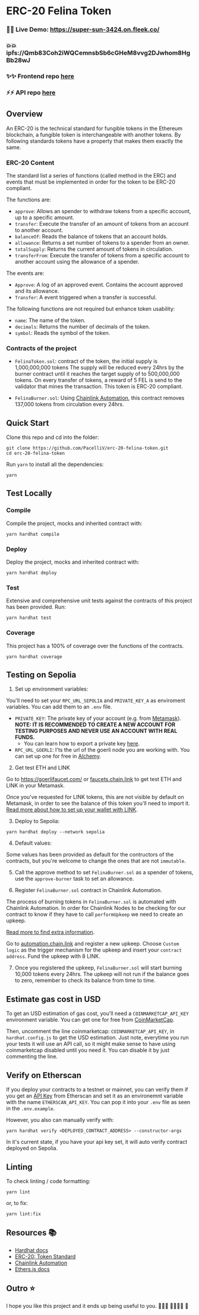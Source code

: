 # ERC-20 Felina Token

### 🌟🌟 Live Demo: https://super-sun-3424.on.fleek.co/

### 💥💥 ipfs://Qmb83Coh2iWQCemnsbSb6cGHeM8vvg2DJwhom8HgBb28wJ

### ✨✨ Frontend repo [here](https://github.com/pacelliv/felina-hub)

### ⚡️⚡️ API repo [here](https://github.com/pacelliv/felina-api)

## Overview

An ERC-20 is the technical standard for fungible tokens in the Ethereum blockchain, a fungible token is interchangeable with another tokens. By following standards tokens have a property that makes them exactly the same.

### ERC-20 Content

The standard list a series of functions (called method in the ERC) and events that must be implemented in order for the token to be ERC-20 compliant. 

The functions are:

- `approve`: Allows an spender to withdraw tokens from a specific account, up to a specific amount.
- `transfer`: Execute the transfer of an amount of tokens from an account to another account.
- `balanceOf`: Reads the balance of tokens that an account holds.
- `allowance`: Returns a set number of tokens to a spender from an owner.
- `totalSupply`: Returns the current amount of tokens in circulation.
- `transferFrom`: Execute the transfer of tokens from a specific account to another account using the allowance of a spender.

The events are:

- `Approve`: A log of an approved event. Contains the account approved and its allowance.
- `Transfer`: A event triggered when a transfer is successful.

The following functions are not required but enhance token usability:

- `name`: The name of the token.
- `decimals`: Returns the number of decimals of the token.
- `symbol`: Reads the symbol of the token.

### Contracts of the project

- `FelinaToken.sol`: contract of the token, the initial supply is 1,000,000,000 tokens The supply will be  reduced every 24hrs by the burner contract until it reaches the target supply of to 500,000,000 tokens. On every transfer of tokens, a reward of 5 FEL is send to the validator that mines the transaction. This token is ERC-20 compliant.

- `FelinaBurner.sol`: Using [Chainlink Automation](https://chain.link/automation), this contract removes 137,000 tokens from circulation every 24hrs.

## Quick Start

Clone this repo and cd into the folder:

```
git clone https://github.com/PacelliV/erc-20-felina-token.git
cd erc-20-felina-token
```

Run `yarn` to install all the dependencies:
```
yarn
```

## Test Locally

### Compile

Compile the project, mocks and inherited contract with:
```
yarn hardhat compile
```

### Deploy

Deploy the project, mocks and inherited contract with:
```
yarn hardhat deploy
```

### Test

Extensive and comprehensive unit tests against the contracts of this project has been provided. Run:
```
yarn hardhat test
```

### Coverage

This project has a 100% of coverage over the functions of the contracts.

```
yarn hardhat coverage
```

## Testing on Sepolia

1. Set up environment variables:

You'll need to set your `RPC_URL_SEPOLIA` and `PRIVATE_KEY_A` as enviroment variables. You can add them to an `.env` file.

-   `PRIVATE_KEY`: The private key of your account (e.g. from [Metamask](https://metamask.io/)). <b>NOTE: IT IS RECOMMENDED TO CREATE A NEW ACCOUNT FOR TESTING PURPOSES AND NEVER USE AN ACCOUNT WITH REAL FUNDS.</b>
    -   You can learn how to export a private key [here](https://metamask.zendesk.com/hc/en-us/articles/360015289632-How-to-Export-an-Account-Private-Key).
-   `RPC_URL_GOERLI`: I'ts the url of the goerli node you are working with. You can set up one for free in [Alchemy](https://www.alchemy.com/).

2. Get test ETH and LINK

Go to https://goerlifaucet.com/ or [faucets.chain.link](https://faucets.chain.link/) to get test ETH and LINK in your Metamask.

Once you've requested for LINK tokens, this are not visible by default on Metamask, in order to see the balance of this token you'll need to import it. [Read more about how to set up your wallet with LINK](https://docs.chain.link/resources/acquire-link/).

3. Deploy to Sepolia:
```
yarn hardhat deploy --network sepolia
```

4. Default values:

Some values has been provided as default for the contructors of the contracts, but you're welcome to change the ones that are not `immutable`.

5. Call the approve method to set `FelinaBurner.sol` as a spender of tokens, use the `approve-burner` task to set an allowance.

6. Register `FelinaBurner.sol` contract in Chainlink Automation.

The process of burning tokens in `FelinaBurner.sol` is automated with Chainlink Automation. In order for Chainlink Nodes to be checking for our contract to know if they have to call `performUpkeep` we need to create an upkeep.

[Read more to find extra information](https://docs.chain.link/docs/chainlink-automation/compatible-contracts/).

Go to [automation.chain.link](https://automation.chain.link/) and register a new upkeep. Choose `Custom logic` as the trigger mechanism for the upkeep and insert your `contract address`. Fund the upkeep with 8 LINK.

7. Once you registered the upkeep, `FelinaBurner.sol` will start burning 10,000 tokens every 24hrs. The upkeep will not run if the balance goes to zero, remember to check its balance from time to time.

## Estimate gas cost in USD

To get an USD estimation of gas cost, you'll need a `COINMARKETCAP_API_KEY` environment variable. You can get one for free from [CoinMarketCap](https://pro.coinmarketcap.com/account).

Then, uncomment the line coinmarketcap: `COINMARKETCAP_API_KEY`, in `hardhat.config.js` to get the USD estimation. Just note, everytime you run your tests it will use an API call, so it might make sense to have using coinmarketcap disabled until you need it. You can disable it by just commenting the line.

## Verify on Etherscan

If you deploy your contracts to a testnet or mainnet, you can verify them if you get an [API Key](https://etherscan.io/login?cmd=last) from Etherscan and set it as an environemnt variable with the name `ETHERSCAN_API_KEY`. You can pop it into your `.env` file as seen in the `.env.example`.

However, you also can manually verify with:

```
yarn hardhat verify <DEPLOYED_CONTRACT_ADDRESS> --constructor-args
```

In it's current state, if you have your api key set, it will auto verify contract deployed on Sepolia.

## Linting

To check linting / code formatting:

```
yarn lint
```

or, to fix:

```
yarn lint:fix
```

## Resources 📚

- [Hardhat docs](https://hardhat.org/docs)
- [ERC-20: Token Standard](https://eips.ethereum.org/EIPS/eip-20)
- [Chainlink Automation](https://chain.link/automation)
- [Ethers.js docs](https://docs.ethers.org/v5/) 

## Outro ⭐️

I hope you like this project and it ends up being useful to you. 👩🏻‍💻 👨🏻‍💻🎉 🎉